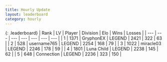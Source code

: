 ```yaml
---
title: Hourly Update
layout: leaderboard
category: hourly
---
```


{: .leaderboard}
| Rank | LV | Player | Division | Elo | Wins | Losses |
| --- | --- | --- | --- | --- | --- | --- |
| <span data-change="0">1</span> | 1371 | <span title="ID: 315148">GryphonEX</span> | LEGEND | <span data-change="0">2421</span> | <span data-change="0">322</span> | <span data-change="0">63</span> |
| <span data-change="0">2</span> | 528 | <span title="ID: 188640">username765</span> | LEGEND | <span data-change="0">2254</span> | <span data-change="0">168</span> | <span data-change="0">79</span> |
| <span data-change="0">3</span> | 1022 | <span title="ID: 416373">miracle03</span> | LEGEND | <span data-change="0">2246</span> | <span data-change="0">178</span> | <span data-change="0">59</span> |
| <span data-change="0">4</span> | 1801 | <span title="ID: 164871">Luna Child</span> | LEGEND | <span data-change="0">2238</span> | <span data-change="0">145</span> | <span data-change="0">62</span> |
| <span data-change="0">5</span> | 648 | <span title="ID: 539711">Connection</span> | LEGEND | <span data-change="0">2236</span> | <span data-change="0">323</span> | <span data-change="0">150</span> |